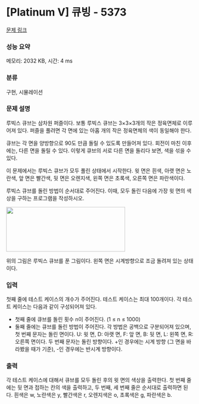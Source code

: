 # [Platinum V] 큐빙 - 5373 

[문제 링크](https://www.acmicpc.net/problem/5373) 

### 성능 요약

메모리: 2032 KB, 시간: 4 ms

### 분류

구현, 시뮬레이션

### 문제 설명

<p>루빅스 큐브는 삼차원 퍼즐이다. 보통 루빅스 큐브는 3×3×3개의 작은 정육면체로 이루어져 있다. 퍼즐을 풀려면 각 면에 있는 아홉 개의 작은 정육면체의 색이 동일해야 한다.</p>

<p>큐브는 각 면을 양방향으로 90도 만큼 돌릴 수 있도록 만들어져 있다. 회전이 마친 이후에는, 다른 면을 돌릴 수 있다. 이렇게 큐브의 서로 다른 면을 돌리다 보면, 색을 섞을 수 있다.</p>

<p>이 문제에서는 루빅스 큐브가 모두 풀린 상태에서 시작한다. 윗 면은 흰색, 아랫 면은 노란색, 앞 면은 빨간색, 뒷 면은 오렌지색, 왼쪽 면은 초록색, 오른쪽 면은 파란색이다.</p>

<p>루빅스 큐브를 돌린 방법이 순서대로 주어진다. 이때, 모두 돌린 다음에 가장 윗 면의 색상을 구하는 프로그램을 작성하시오.</p>

<p><img alt="" src="https://www.acmicpc.net/upload/images/cube.png" style="height:120px; width:319px"></p>

<p>위의 그림은 루빅스 큐브를 푼 그림이다. 왼쪽 면은 시계방향으로 조금 돌려져 있는 상태이다.</p>

### 입력 

 <p>첫째 줄에 테스트 케이스의 개수가 주어진다. 테스트 케이스는 최대 100개이다. 각 테스트 케이스는 다음과 같이 구성되어져 있다.</p>

<ul>
	<li>첫째 줄에 큐브를 돌린 횟수 n이 주어진다. (1 ≤ n ≤ 1000)</li>
	<li>둘째 줄에는 큐브를 돌린 방법이 주어진다. 각 방법은 공백으로 구분되어져 있으며, 첫 번째 문자는 돌린 면이다. U: 윗 면, D: 아랫 면, F: 앞 면, B: 뒷 면, L: 왼쪽 면, R: 오른쪽 면이다. 두 번째 문자는 돌린 방향이다. +인 경우에는 시계 방향 (그 면을 바라봤을 때가 기준), -인 경우에는 반시계 방향이다.</li>
</ul>

### 출력 

 <p>각 테스트 케이스에 대해서 큐브를 모두 돌린 후의 윗 면의 색상을 출력한다. 첫 번째 줄에는 뒷 면과 접하는 칸의 색을 출력하고, 두 번째, 세 번째 줄은 순서대로 출력하면 된다. 흰색은 w, 노란색은 y, 빨간색은 r, 오렌지색은 o, 초록색은 g, 파란색은 b.</p>

